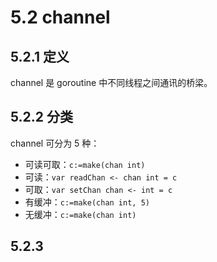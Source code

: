 # 5.2 channel

## 5.2.1 定义

channel 是 goroutine 中不同线程之间通讯的桥梁。

## 5.2.2 分类

channel 可分为 5 种：

- 可读可取：`c:=make(chan int)`
- 可读：`var readChan <- chan int = c`
- 可取：`var setChan chan <- int = c`
- 有缓冲：`c:=make(chan int, 5)`
- 无缓冲：`c:=make(chan int)`

## 5.2.3
